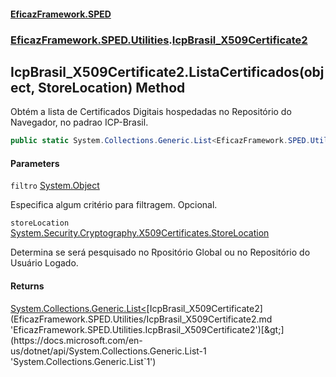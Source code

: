 #### [EficazFramework.SPED](EficazFrameworkSPED.md 'EficazFramework SPED')
### [EficazFramework.SPED.Utilities](EficazFramework.SPED.Utilities.md 'EficazFramework.SPED.Utilities').[IcpBrasil_X509Certificate2](EficazFramework.SPED.Utilities/IcpBrasil_X509Certificate2.md 'EficazFramework.SPED.Utilities.IcpBrasil_X509Certificate2')

## IcpBrasil_X509Certificate2.ListaCertificados(object, StoreLocation) Method

Obtém a lista de Certificados Digitais hospedadas no Repositório do Navegador, no padrao ICP-Brasil.

```csharp
public static System.Collections.Generic.List<EficazFramework.SPED.Utilities.IcpBrasil_X509Certificate2> ListaCertificados(object filtro, System.Security.Cryptography.X509Certificates.StoreLocation storeLocation);
```
#### Parameters

<a name='EficazFramework.SPED.Utilities.IcpBrasil_X509Certificate2.ListaCertificados(object,System.Security.Cryptography.X509Certificates.StoreLocation).filtro'></a>

`filtro` [System.Object](https://docs.microsoft.com/en-us/dotnet/api/System.Object 'System.Object')

Especifica algum critério para filtragem. Opcional.

<a name='EficazFramework.SPED.Utilities.IcpBrasil_X509Certificate2.ListaCertificados(object,System.Security.Cryptography.X509Certificates.StoreLocation).storeLocation'></a>

`storeLocation` [System.Security.Cryptography.X509Certificates.StoreLocation](https://docs.microsoft.com/en-us/dotnet/api/System.Security.Cryptography.X509Certificates.StoreLocation 'System.Security.Cryptography.X509Certificates.StoreLocation')

Determina se será pesquisado no Rpositório Global ou no Repositório do Usuário Logado.

#### Returns
[System.Collections.Generic.List&lt;](https://docs.microsoft.com/en-us/dotnet/api/System.Collections.Generic.List-1 'System.Collections.Generic.List`1')[IcpBrasil_X509Certificate2](EficazFramework.SPED.Utilities/IcpBrasil_X509Certificate2.md 'EficazFramework.SPED.Utilities.IcpBrasil_X509Certificate2')[&gt;](https://docs.microsoft.com/en-us/dotnet/api/System.Collections.Generic.List-1 'System.Collections.Generic.List`1')
